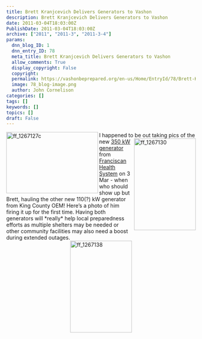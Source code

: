 ```yaml
---
title: Brett Kranjcevich Delivers Generators to Vashon
description: Brett Kranjcevich Delivers Generators to Vashon
date: 2011-03-04T18:03:00Z
PublishDate: 2011-03-04T18:03:00Z
archive: ["2011", "2011-3", "2011-3-4"]
params:
  dnn_blog_ID: 1
  dnn_entry_ID: 78
  meta_title: Brett Kranjcevich Delivers Generators to Vashon
  allow_comments: True
  display_copyright: False
  copyright:
  permalink: https://vashonbeprepared.org/en-us/Home/EntryId/78/Brett-Kranjcevich-Delivers-Generators-to-Vashon
  image: 78_blog-image.png
  author: John Cornelison
categories: []
tags: []
keywords: []
topics: []
draft: False
---
```


<p><a href="./images/78/Windows-Live-Writer-dd7ab24525a9_93A2-ff_1267127c_2.jpg"><img style="background-image: none; border-right-width: 0px; padding-left: 0px; padding-right: 0px; display: inline; float: left; border-top-width: 0px; border-bottom-width: 0px; border-left-width: 0px; padding-top: 0px" title="ff_1267127c" border="0" alt="ff_1267127c" align="left" src="./images/78/Windows-Live-Writer-dd7ab24525a9_93A2-ff_1267127c_thumb.jpg" width="244" height="163" /></a>I happened to be out taking pics of the <a href="./images/78/Windows-Live-Writer-dd7ab24525a9_93A2-ff_1267130_2.jpg"><img style="background-image: none; border-right-width: 0px; padding-left: 0px; padding-right: 0px; display: inline; float: right; border-top-width: 0px; border-bottom-width: 0px; border-left-width: 0px; padding-top: 0px" title="ff_1267130" border="0" alt="ff_1267130" align="right" src="./images/78/Windows-Live-Writer-dd7ab24525a9_93A2-ff_1267130_thumb.jpg" width="164" height="244" /></a>new <a href="/Blogs/JohnsVashonDisasterPreparednessBlog/tabid/164/EntryId/76/Vashon-Receives-Emergency-350-kW-Generator-from-Franciscan-Health-System.aspx" target="_blank">350 kW generator</a> from <a href="http://fhshealth.org/" target="_blank">Franciscan Health System</a> on 3 Mar - when who should show up but Brett, hauling the other new 110(?) kW generator from King County OEM! Here’s a photo of him firing it up for the first time. Having both generators will *really* help local preparedness efforts as multiple shelters may be needed or other community facilities may also need a boost during extended outages.<a href="./images/78/Windows-Live-Writer-dd7ab24525a9_93A2-ff_1267138_2.jpg"><img style="background-image: none; border-right-width: 0px; padding-left: 0px; padding-right: 0px; display: block; float: none; border-top-width: 0px; border-bottom-width: 0px; margin-left: auto; border-left-width: 0px; margin-right: auto; padding-top: 0px" title="ff_1267138" border="0" alt="ff_1267138" src="./images/78/Windows-Live-Writer-dd7ab24525a9_93A2-ff_1267138_thumb.jpg" width="164" height="244" /></a></p>
